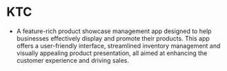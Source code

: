 # KTC
- A feature-rich product showcase management app designed to help businesses effectively display and promote their products. This app offers a user-friendly interface, streamlined inventory management and visually appealing product presentation, all aimed at enhancing the customer experience and driving sales.
